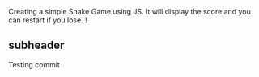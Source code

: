 Creating a simple Snake Game using JS. It will display the score and you can restart if you lose. 
!
## subheader

Testing commit